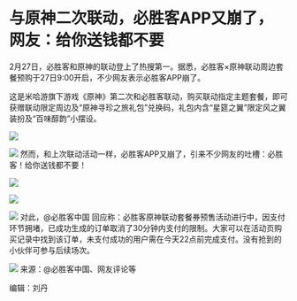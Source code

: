 # 与原神二次联动，必胜客APP又崩了，网友：给你送钱都不要

2月27日，必胜客和原神的联动登上了热搜第一。据悉，必胜客×原神联动周边套餐预购于27日9:00开启，不少网友表示必胜客APP崩了。

这是米哈游旗下游戏《原神》第二次和必胜客联动，购买联动指定主题套餐，即可获赠联动限定周边及“原神寻珍之旅礼包”兑换码，礼包内含“星筵之翼”限定风之翼装扮及“百味醇韵”小摆设。

![](https://inews.gtimg.com/om_bt/O4G4BuyAFQ292Vm_r1Tkd1dsx13X_UL4C2hFz1Z2oyutwAA/1000)

![](https://inews.gtimg.com/om_bt/O6lbhIexhOXd-2XFg8-UIZM2bBvD0r_Wk0o54fr4WGrOUAA/1000)
然而，和上次联动活动一样，必胜客APP又崩了，引来不少网友的吐槽：必胜客！给你送钱都不要！

![](https://inews.gtimg.com/om_bt/O3U8Y0s0AClYzJYjek5sPnDn31IZQUfu3bp0rtct0nS9AAA/1000)

![](https://inews.gtimg.com/om_bt/OLELTp8tXk3b3N896-Hs2M865leEWXpkEWnk0fYmg0itUAA/1000)

![](https://inews.gtimg.com/om_bt/On3ei3Mppj7lpl2Y2GlhKNTGn-hEr-dnNUbZ1qesK_3g4AA/1000)
对此，@必胜客中国
回应称：必胜客原神联动套餐券预售活动进行中，因支付环节拥堵，已成功生成的订单取消了30分钟内支付的限制。大家可以在活动页购买记录中找到该订单，未支付成功的用户需在今天22点前完成支付。没有抢到的小伙伴可参与后续场次。

![](https://inews.gtimg.com/om_bt/O0m0r5xub_F3J01nXDGLltd5zYf83sm6HVCjEgXO6jyV0AA/1000)
来源：@必胜客中国、网友评论等

编辑：刘丹

